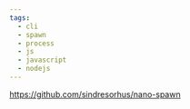 ```yaml
---
tags:
  - cli
  - spawn
  - process
  - js
  - javascript
  - nodejs
---
```

https://github.com/sindresorhus/nano-spawn